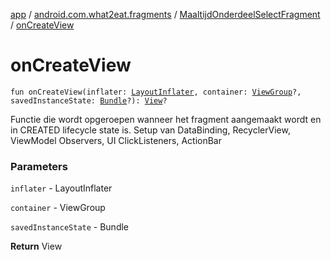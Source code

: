 [app](../../index.md) / [android.com.what2eat.fragments](../index.md) / [MaaltijdOnderdeelSelectFragment](index.md) / [onCreateView](./on-create-view.md)

# onCreateView

`fun onCreateView(inflater: `[`LayoutInflater`](https://developer.android.com/reference/android/view/LayoutInflater.html)`, container: `[`ViewGroup`](https://developer.android.com/reference/android/view/ViewGroup.html)`?, savedInstanceState: `[`Bundle`](https://developer.android.com/reference/android/os/Bundle.html)`?): `[`View`](https://developer.android.com/reference/android/view/View.html)`?`

Functie die wordt opgeroepen wanneer het fragment aangemaakt wordt en in CREATED lifecycle state is.
Setup van DataBinding, RecyclerView, ViewModel Observers, UI ClickListeners, ActionBar

### Parameters

`inflater` - LayoutInflater

`container` - ViewGroup

`savedInstanceState` - Bundle

**Return**
View

